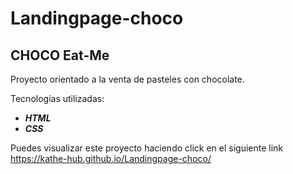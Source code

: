 # Landingpage-choco
## CHOCO Eat-Me
Proyecto orientado a la venta de pasteles con chocolate.

Tecnologías utilizadas:

- _**HTML**_
- _**CSS**_


Puedes visualizar este proyecto haciendo click en el siguiente link https://kathe-hub.github.io/Landingpage-choco/
